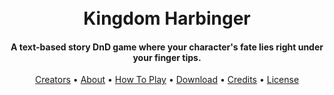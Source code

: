<h1 align="center">
  <br>
  Kingdom Harbinger
  <br>
</h1>

<h4 align="center">A text-based story DnD game where your character's fate lies right under your finger tips.
</h4>

<p align="center">
  <a href="#creators">Creators</a> •
  <a href="#about">About</a> •
  <a href="#how-to-play">How To Play</a> •
  <a href="#download">Download</a> •
  <a href="#credits">Credits</a> •
  <a href="#license">License</a>
</p>
